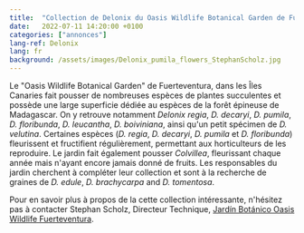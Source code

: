 ```yaml
---
title:  "Collection de Delonix du Oasis Wildlife Botanical Garden de Fuerteventura, Îles Canary"
date:   2022-07-11 14:20:00 +0100
categories: ["annonces"]
lang-ref: Delonix
lang: fr
background: /assets/images/Delonix_pumila_flowers_StephanScholz.jpg
---
```


Le "Oasis Wildlife Botanical Garden" de Fuerteventura, dans les Îles Canaries fait pousser de nombreuses espèces de plantes succulentes et possède une large superficie dédiée au espèces de la forêt épineuse de Madagascar. On y retrouve notamment *Delonix regia*, *D. decaryi*, *D. pumila*, *D. floribunda*, *D. leucantha*, *D. boiviniana*, ainsi qu'un petit spécimen de *D. velutina*. Certaines espèces (*D. regia*, *D. decaryi*, *D. pumila* et *D. floribunda*) fleurissent et fructifient régulièrement, permettant aux horticulteurs de les reproduire. Le jardin fait également pousser *Colvillea*, fleurissant chaque année mais n'ayant encore jamais donné de fruits. Les responsables du jardin cherchent à compléter leur collection et sont à la recherche de graines de *D. edule*, *D. brachycarpa* and *D. tomentosa*.

Pour en savoir plus à propos de la cette collection intéressante, n'hésitez pas à contacter Stephan Scholz, Directeur Technique, [Jardín Botánico Oasis Wildlife Fuerteventura](https://oasiswildlifefuerteventura.com/en/botanic-experience/).
